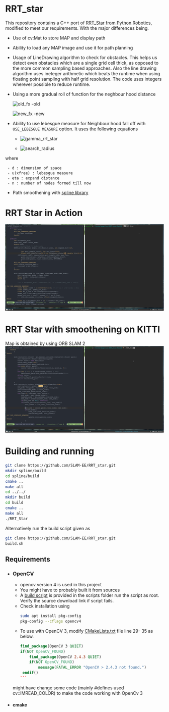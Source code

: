 # RRT_star

This repository contains a C++ port of [RRT_Star from Python Robotics](https://pythonrobotics.readthedocs.io/en/latest/modules/path_planning.html), modified to meet our requirements. With the major differences being. 
- Use of cv:Mat to store MAP and display path
- Ability to load any MAP image and use it for path planning
- Usage of LineDrawing algorithm to check for obstacles. This helps us detect even obstacles which are a single grid cell thick, as opposed to the more common sampling based approaches. Also the line drawing algorithm uses ineteger arithmetic which beats the runtime when using floating point sampling with half grid resolution. The code uses integers wherever possible to reduce runtime.
- Using a more gradual roll of function for the neghbour hood distance 


  ![old_fx](https://latex.codecogs.com/svg.latex?\inline&space;r_{search}&space;=&space;r_{orig}&space;*&space;\sqrt(\frac{\log(nnode)}{nnode})) -old
  
  
  ![new_fx](https://latex.codecogs.com/svg.latex?\inline&space;r_{search}&space;=&space;r_{orig}&space;*&space;(1&space;-&space;\frac{nnode}{max\\\_iter}))  -new

- Ability to use lebesgue measure for Neighbour hood fall off with `USE_LEBESGUE MEASURE` option. It uses the following equations

  - ![gamma_rrt_star](https://latex.codecogs.com/svg.image?\gamma^{*}_{RRT}&space;=&space;2&space;*&space;(1&space;&plus;&space;1/d)^\frac{1}{d}&space;(\mu(\chi_{free})/\xi)^\frac{1}{d}&space;)

  - ![search_radius](https://latex.codecogs.com/svg.image?search\\\_radius&space;=&space;min(\gamma^{*}_{RRT}&space;*&space;(log(n)/n)^\frac{1}{d},&space;\eta))
 
 where
 ```
  - d : dimension of space
  - u(xfree) : lebesgue measure 
  - eta : expand distance 
  - n : number of nodes formed till now
  ```
  
- Path smoothening with [spline library](https://github.com/chen0040/cpp-spline)
 

# RRT Star in Action
![RRTStar.gif](img/RRTStart.gif)

# RRT Star with smoothening on KITTI
Map is obtained by using ORB SLAM 2
![RRTStar.gif](img/res_slam_map1.gif)


# Building and running

``` bash
git clone https://github.com/SLAM-EE/RRT_star.git
mkdir spline/build
cd spline/build
cmake ..
make all
cd ../../
mkdir build 
cd build
cmake ..
make all
./RRT_Star
```

Alternatively run the build script given as 

```bash
git clone https://github.com/SLAM-EE/RRT_star.git
build.sh
```

## Requirements
- ### OpenCV 
    - opencv version 4 is used in this project
    - You might have to probably built it from sources 
    - A [build script](scripts/setup-opencv.sh) is provided in the scripts folder run the script as root. Verify the source download link if script fails.
    - Check installation using 
        ```bash
        sudo apt install pkg-config
        pkg-config --cflags opencv4
        ```
    - To use with OpenCV 3, modify [CMakeLists.txt](CMakeLists.txt) file line 29- 35 as below.
        ````cmake
        find_package(OpenCV 3 QUIET)
        if(NOT OpenCV_FOUND)
            find_package(OpenCV 2.4.3 QUIET)
            if(NOT OpenCV_FOUND)
                message(FATAL_ERROR "OpenCV > 2.4.3 not found.")
         endif()
        ```
     might have  change some code (mainly #defines used cv::IMREAD_COLOR) to make the code working with OpenCv 3
  

- #### cmake        
        
    
   
